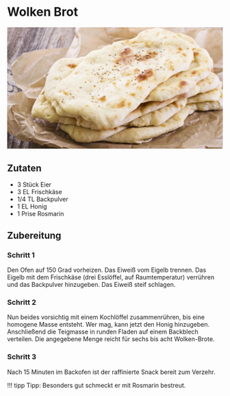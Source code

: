 # Wolken Brot
![alt text](img/WokenBrot.png)

## Zutaten		
- 3	Stück	Eier
- 3	EL	Frischkäse
- 1/4	TL	Backpulver
- 1	EL	Honig
- 1	Prise	Rosmarin

## Zubereitung
### Schritt 1
Den Ofen auf 150 Grad vorheizen. Das Eiweiß vom Eigelb trennen. Das Eigelb mit dem Frischkäse (drei Esslöffel, auf Raumtemperatur) verrühren und das Backpulver hinzugeben. Das Eiweiß steif schlagen.

### Schritt 2
Nun beides vorsichtig mit einem Kochlöffel zusammenrühren, bis eine homogene Masse entsteht. Wer mag, kann jetzt den Honig hinzugeben. Anschließend die Teigmasse in runden Fladen auf einem Backblech verteilen. Die angegebene Menge reicht für sechs bis acht Wolken-Brote.

### Schritt 3
Nach 15 Minuten im Backofen ist der raffinierte Snack bereit zum Verzehr. 

!!! tipp
    Tipp: Besonders gut schmeckt er mit Rosmarin bestreut.
